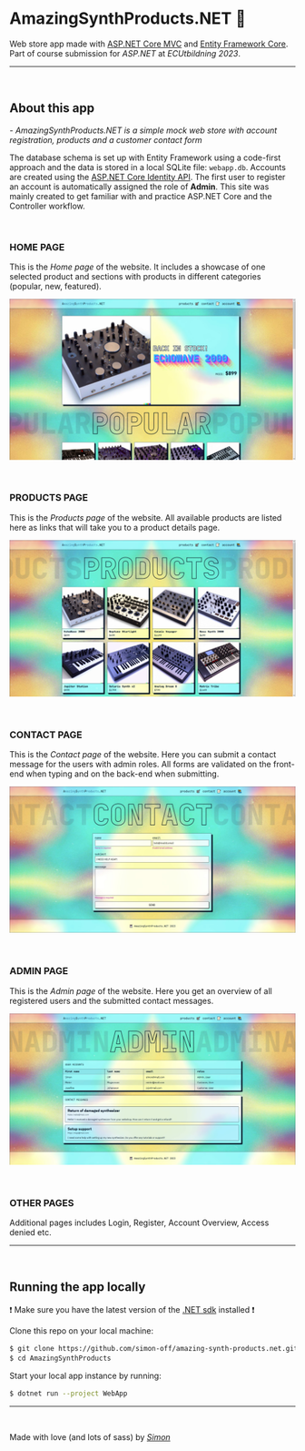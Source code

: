# **AmazingSynthProducts.NET** 🎹

Web store app made with [ASP.NET Core MVC](https://learn.microsoft.com/en-us/aspnet/core/mvc/overview) and [Entity Framework Core](https://learn.microsoft.com/en-us/ef/core/). Part of course submission for _ASP.NET_ at _ECUtbildning 2023_.

---

<br/>

## **About this app**

_- AmazingSynthProducts.NET is a simple mock web store with account registration, products and a customer contact form_

The database schema is set up with Entity Framework using a code-first approach and the data is stored in a local SQLite file: `webapp.db`. Accounts are created using the [ASP.NET Core Identity API](https://learn.microsoft.com/en-us/aspnet/core/security/authentication/identity). The first user to register an account is automatically assigned the role of **Admin**. This site was mainly created to get familiar with and practice ASP.NET Core and the Controller workflow.

<br>

### **HOME PAGE**

This is the _Home page_ of the website. It includes a showcase of one selected product and sections with products in different categories (popular, new, featured).

![home page screenshot](screenshots/home.jpg)

<br>

### **PRODUCTS PAGE**

This is the _Products page_ of the website. All available products are listed here as links that will take you to a product details page.

![products page screenshot](screenshots/products.jpg)

<br>

### **CONTACT PAGE**

This is the _Contact page_ of the website. Here you can submit a contact message for the users with admin roles. All forms are validated on the front-end when typing and on the back-end when submitting.

![contact page screenshot](screenshots/contact.jpg)

<br>

### **ADMIN PAGE**

This is the _Admin page_ of the website. Here you get an overview of all registered users and the submitted contact messages.

![admin page screenshot](screenshots/admin.jpg)

<br>

### **OTHER PAGES**

Additional pages includes Login, Register, Account Overview, Access denied etc.

---

<br/>

## **Running the app locally**

❗ Make sure you have the latest version of the [.NET sdk](https://dotnet.microsoft.com/en-us/download/dotnet) installed ❗

Clone this repo on your local machine:

```sh
$ git clone https://github.com/simon-off/amazing-synth-products.net.git AmazingSynthProducts
$ cd AmazingSynthProducts
```

Start your local app instance by running:

```sh
$ dotnet run --project WebApp
```

---

<br/>

Made with love (and lots of sass) by _[Simon](https://github.com/simon-off)_
